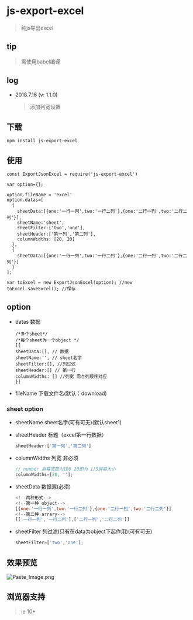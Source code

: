 # js-export-excel

> 纯js导出excel

## tip

> 需使用babel编译

## log

- 2018.7.16 (v: 1.1.0)

  > 添加列宽设置


## 下载

```
npm install js-export-excel
```

## 使用

```
const ExportJsonExcel = require('js-export-excel')

var option={};

option.fileName = 'excel'
option.datas=[
  {
    sheetData:[{one:'一行一列',two:'一行二列'},{one:'二行一列',two:'二行二列'}],
    sheetName:'sheet',
    sheetFilter:['two','one'],
    sheetHeader:['第一列','第二列'],
    columnWidths: [20, 20]
  },
  {
    sheetData:[{one:'一行一列',two:'一行二列'},{one:'二行一列',two:'二行二列'}]
  }
];

var toExcel = new ExportJsonExcel(option); //new
toExcel.saveExcel(); //保存
```

## option

- datas 数据

  ```
  /*多个sheet*/
  /*每个sheet为一个object */
  [{
  sheetData:[], // 数据
  sheetName:'', // sheet名字
  sheetFilter:[], //列过滤
  sheetHeader:[] // 第一行
  columnWidths: [] //列宽 需与列顺序对应
  }]
  ```

- fileName 下载文件名(默认：download)

### sheet option

- sheetName sheet名字(可有可无)(默认sheet1)

- sheetHeader 标题（excel第一行数据）

  ```javascript
  sheetHeader:['第一列','第二列']
  ```

- columnWidths 列宽  非必须

  ```javascript
  // number 屏幕宽度为100 20即为 1/5屏幕大小
  columnWidths=[20, ''];

  ```

- sheetData 数据源(必须)

  ```javascript
  <!--两种形式-->
  <!--第一种 object-->
  [{one:'一行一列',two:'一行二列'},{one:'二行一列',two:'二行二列'}]
  <!--第二种 arrary-->
  [['一行一列','一行二列'],['二行一列','二行二列']]
  ```



- sheetFilter 列过滤(只有在data为object下起作用)(可有可无)

  ```javascript
  sheetFilter=['two','one'];

  ```

## 效果预览
   ![Paste_Image.png](img/data.png)

## 浏览器支持
  > ie 10+
